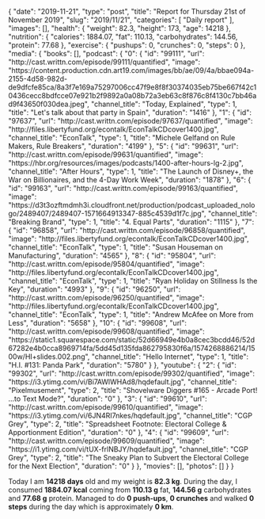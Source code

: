 {
    "date": "2019-11-21",
    "type": "post",
    "title": "Report for Thursday 21st of November 2019",
    "slug": "2019\/11\/21",
    "categories": [
        "Daily report"
    ],
    "images": [],
    "health": {
        "weight": 82.3,
        "height": 173,
        "age": 14218
    },
    "nutrition": {
        "calories": 1884.07,
        "fat": 110.13,
        "carbohydrates": 144.56,
        "protein": 77.68
    },
    "exercise": {
        "pushups": 0,
        "crunches": 0,
        "steps": 0
    },
    "media": {
        "books": [],
        "podcast": {
            "0": {
                "id": "99111",
                "url": "http:\/\/cast.writtn.com\/episode\/99111\/quantified",
                "image": "https:\/\/content.production.cdn.art19.com\/images\/bb\/ae\/09\/4a\/bbae094a-2155-4d58-982d-de9dfcfe85ca\/8a3f7e169a75297006cc47f9e8f8f30374035eb75be667f42c10436cecc8bdfcce07e921b2f9892a0a08b72a3eb63c8f876c8f4130c7bb46ad9f43650f030dea.jpeg",
                "channel_title": "Today, Explained",
                "type": 1,
                "title": "Let's talk about that party in Spain",
                "duration": "1416"
            },
            "1": {
                "id": "97637",
                "url": "http:\/\/cast.writtn.com\/episode\/97637\/quantified",
                "image": "http:\/\/files.libertyfund.org\/econtalk\/EconTalkCDcover1400.jpg",
                "channel_title": "EconTalk",
                "type": 1,
                "title": "Michele Gelfand on Rule Makers, Rule Breakers",
                "duration": "4199"
            },
            "5": {
                "id": "99631",
                "url": "http:\/\/cast.writtn.com\/episode\/99631\/quantified",
                "image": "https:\/\/hbr.org\/resources\/images\/podcasts\/1400-after-hours-lg-2.jpg",
                "channel_title": "After Hours",
                "type": 1,
                "title": "The Launch of Disney+, the War on Billionaires, and the 4-Day Work Week",
                "duration": "1878"
            },
            "6": {
                "id": "99163",
                "url": "http:\/\/cast.writtn.com\/episode\/99163\/quantified",
                "image": "https:\/\/d3t3ozftmdmh3i.cloudfront.net\/production\/podcast_uploaded_nologo\/2489407\/2489407-1571664913347-885c4539d1f7c.jpg",
                "channel_title": "Breaking Brand",
                "type": 1,
                "title": "4. Equal Parts",
                "duration": "1115"
            },
            "7": {
                "id": "96858",
                "url": "http:\/\/cast.writtn.com\/episode\/96858\/quantified",
                "image": "http:\/\/files.libertyfund.org\/econtalk\/EconTalkCDcover1400.jpg",
                "channel_title": "EconTalk",
                "type": 1,
                "title": "Susan Houseman on Manufacturing",
                "duration": "4565"
            },
            "8": {
                "id": "95804",
                "url": "http:\/\/cast.writtn.com\/episode\/95804\/quantified",
                "image": "http:\/\/files.libertyfund.org\/econtalk\/EconTalkCDcover1400.jpg",
                "channel_title": "EconTalk",
                "type": 1,
                "title": "Ryan Holiday on Stillness Is the Key",
                "duration": "4993"
            },
            "9": {
                "id": "96250",
                "url": "http:\/\/cast.writtn.com\/episode\/96250\/quantified",
                "image": "http:\/\/files.libertyfund.org\/econtalk\/EconTalkCDcover1400.jpg",
                "channel_title": "EconTalk",
                "type": 1,
                "title": "Andrew McAfee on More from Less",
                "duration": "5658"
            },
            "10": {
                "id": "99608",
                "url": "http:\/\/cast.writtn.com\/episode\/99608\/quantified",
                "image": "https:\/\/static1.squarespace.com\/static\/52d66949e4b0a8cec3bcdd46\/52d67282e4b0cca8969714fa\/5dd45d135fda862795830f6a\/1574268886214\/1500w\/HI+slides.002.png",
                "channel_title": "Hello Internet",
                "type": 1,
                "title": "H.I. #131: Panda Park",
                "duration": "5780"
            }
        },
        "youtube": {
            "2": {
                "id": "99302",
                "url": "http:\/\/cast.writtn.com\/episode\/99302\/quantified",
                "image": "https:\/\/i3.ytimg.com\/vi\/Bi7AWlWHAd8\/hqdefault.jpg",
                "channel_title": "Pixelmusement",
                "type": 2,
                "title": "Shovelware Diggers #165 - Arcade Port! ...to Text Mode?",
                "duration": "0"
            },
            "3": {
                "id": "99610",
                "url": "http:\/\/cast.writtn.com\/episode\/99610\/quantified",
                "image": "https:\/\/i3.ytimg.com\/vi\/6JN4RI7nkes\/hqdefault.jpg",
                "channel_title": "CGP Grey",
                "type": 2,
                "title": "Spreadsheet Footnote: Electoral College & Apportionment Edition",
                "duration": "0"
            },
            "4": {
                "id": "99609",
                "url": "http:\/\/cast.writtn.com\/episode\/99609\/quantified",
                "image": "https:\/\/i1.ytimg.com\/vi\/tUX-frlNBJY\/hqdefault.jpg",
                "channel_title": "CGP Grey",
                "type": 2,
                "title": "The Sneaky Plan to Subvert the Electoral College for the Next Election",
                "duration": "0"
            }
        },
        "movies": [],
        "photos": []
    }
}

Today I am <strong>14218 days</strong> old and my weight is <strong>82.3 kg</strong>. During the day, I consumed <strong>1884.07 kcal</strong> coming from <strong>110.13 g</strong> fat, <strong>144.56 g</strong> carbohydrates and <strong>77.68 g</strong> protein. Managed to do <strong>0 push-ups</strong>, <strong>0 crunches</strong> and walked <strong>0 steps</strong> during the day which is approximately <strong>0 km</strong>.